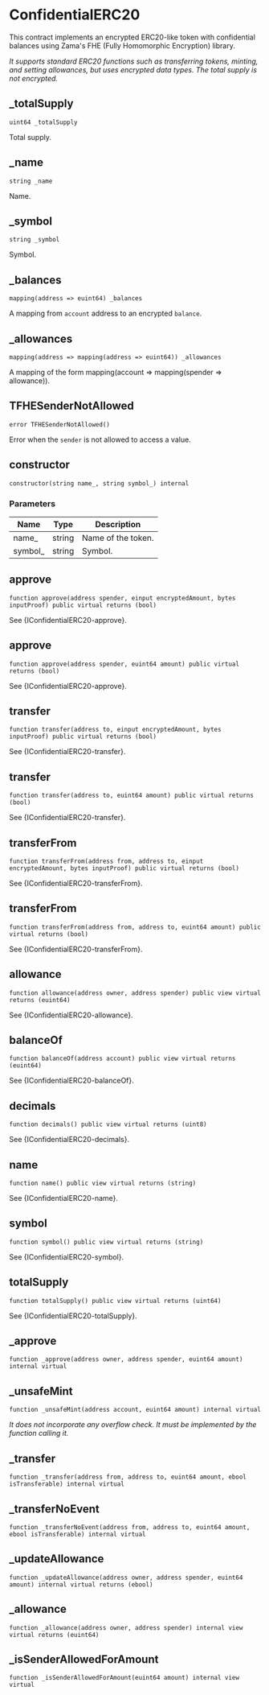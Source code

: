 # ConfidentialERC20

This contract implements an encrypted ERC20-like token with confidential balances using Zama's FHE (Fully Homomorphic
Encryption) library.

_It supports standard ERC20 functions such as transferring tokens, minting, and setting allowances, but uses encrypted
data types. The total supply is not encrypted._

## \_totalSupply

```solidity
uint64 _totalSupply
```

Total supply.

## \_name

```solidity
string _name
```

Name.

## \_symbol

```solidity
string _symbol
```

Symbol.

## \_balances

```solidity
mapping(address => euint64) _balances
```

A mapping from `account` address to an encrypted `balance`.

## \_allowances

```solidity
mapping(address => mapping(address => euint64)) _allowances
```

A mapping of the form mapping(account => mapping(spender => allowance)).

## TFHESenderNotAllowed

```solidity
error TFHESenderNotAllowed()
```

Error when the `sender` is not allowed to access a value.

## constructor

```solidity
constructor(string name_, string symbol_) internal
```

### Parameters

| Name     | Type   | Description        |
| -------- | ------ | ------------------ |
| name\_   | string | Name of the token. |
| symbol\_ | string | Symbol.            |

## approve

```solidity
function approve(address spender, einput encryptedAmount, bytes inputProof) public virtual returns (bool)
```

See {IConfidentialERC20-approve}.

## approve

```solidity
function approve(address spender, euint64 amount) public virtual returns (bool)
```

See {IConfidentialERC20-approve}.

## transfer

```solidity
function transfer(address to, einput encryptedAmount, bytes inputProof) public virtual returns (bool)
```

See {IConfidentialERC20-transfer}.

## transfer

```solidity
function transfer(address to, euint64 amount) public virtual returns (bool)
```

See {IConfidentialERC20-transfer}.

## transferFrom

```solidity
function transferFrom(address from, address to, einput encryptedAmount, bytes inputProof) public virtual returns (bool)
```

See {IConfidentialERC20-transferFrom}.

## transferFrom

```solidity
function transferFrom(address from, address to, euint64 amount) public virtual returns (bool)
```

See {IConfidentialERC20-transferFrom}.

## allowance

```solidity
function allowance(address owner, address spender) public view virtual returns (euint64)
```

See {IConfidentialERC20-allowance}.

## balanceOf

```solidity
function balanceOf(address account) public view virtual returns (euint64)
```

See {IConfidentialERC20-balanceOf}.

## decimals

```solidity
function decimals() public view virtual returns (uint8)
```

See {IConfidentialERC20-decimals}.

## name

```solidity
function name() public view virtual returns (string)
```

See {IConfidentialERC20-name}.

## symbol

```solidity
function symbol() public view virtual returns (string)
```

See {IConfidentialERC20-symbol}.

## totalSupply

```solidity
function totalSupply() public view virtual returns (uint64)
```

See {IConfidentialERC20-totalSupply}.

## \_approve

```solidity
function _approve(address owner, address spender, euint64 amount) internal virtual
```

## \_unsafeMint

```solidity
function _unsafeMint(address account, euint64 amount) internal virtual
```

_It does not incorporate any overflow check. It must be implemented by the function calling it._

## \_transfer

```solidity
function _transfer(address from, address to, euint64 amount, ebool isTransferable) internal virtual
```

## \_transferNoEvent

```solidity
function _transferNoEvent(address from, address to, euint64 amount, ebool isTransferable) internal virtual
```

## \_updateAllowance

```solidity
function _updateAllowance(address owner, address spender, euint64 amount) internal virtual returns (ebool)
```

## \_allowance

```solidity
function _allowance(address owner, address spender) internal view virtual returns (euint64)
```

## \_isSenderAllowedForAmount

```solidity
function _isSenderAllowedForAmount(euint64 amount) internal view virtual
```
